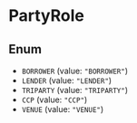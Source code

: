 # PartyRole

## Enum

* `BORROWER` (value: `"BORROWER"`)
* `LENDER` (value: `"LENDER"`)
* `TRIPARTY` (value: `"TRIPARTY"`)
* `CCP` (value: `"CCP"`)
* `VENUE` (value: `"VENUE"`)

